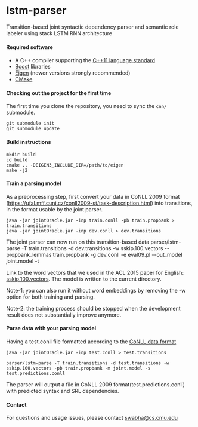 # lstm-parser
Transition-based joint syntactic dependency parser and semantic role labeler using stack LSTM RNN architecture

#### Required software

 * A C++ compiler supporting the [C++11 language standard](https://en.wikipedia.org/wiki/C%2B%2B11)
 * [Boost](http://www.boost.org/) libraries
 * [Eigen](http://eigen.tuxfamily.org) (newer versions strongly recommended)
 * [CMake](http://www.cmake.org/)

#### Checking out the project for the first time

The first time you clone the repository, you need to sync the `cnn/` submodule.

    git submodule init
    git submodule update

#### Build instructions

    mkdir build
    cd build
    cmake .. -DEIGEN3_INCLUDE_DIR=/path/to/eigen
    make -j2

#### Train a parsing model

As a preprocessing step, first convert your data in CoNLL 2009 format (https://ufal.mff.cuni.cz/conll2009-st/task-description.html) into transitions, in the format usable by the joint parser.

    java -jar jointOracle.jar -inp train.conll -pb train.propbank > train.transitions
    java -jar jointOracle.jar -inp dev.conll > dev.transitions

The joint parser can now run on this transition-based data
    parser/lstm-parse -T train.transitions -d dev.transitions -w sskip.100.vectors --propbank_lemmas train.propbank -g dev.conll -e eval09.pl --out_model joint.model -t
    
Link to the word vectors that we used in the ACL 2015 paper for English:  [sskip.100.vectors](https://drive.google.com/file/d/0B8nESzOdPhLsdWF2S1Ayb1RkTXc/view?usp=sharing).
The model is written to the current directory.

Note-1: you can also run it without word embeddings by removing the -w option for both training and parsing.

Note-2: the training process should be stopped when the development result does not substantially improve anymore.

#### Parse data with your parsing model

Having a test.conll file formatted according to the [CoNLL data format](http://ilk.uvt.nl/conll/#dataformat)

    java -jar jointOracle.jar -inp test.conll > test.transitions

    parser/lstm-parse -T train.transitions -d test.transitions -w sskip.100.vectors -pb train.propbank -m joint.model -s test.predictions.conll

The parser will output a file in CoNLL 2009 format(test.predictions.conll) with predicted syntax and SRL dependencies.

#### Contact

For questions and usage issues, please contact swabha@cs.cmu.edu

